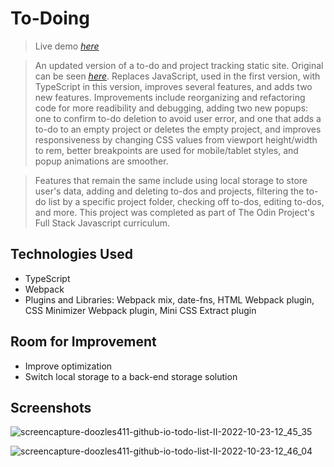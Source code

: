 # To-Doing
> Live demo [_here_](https://cynthem.github.io/todo-list-II/)

> An updated version of a to-do and project tracking static site. Original can be seen [_here_](https://github.com/cynthem/Todo-list). Replaces JavaScript, used in the first version, with TypeScript in this version, improves several features, and adds two new features. Improvements include reorganizing and refactoring code for more readibility and debugging, adding two new popups: one to confirm to-do deletion to avoid user error, and one that adds a to-do to an empty project or deletes the empty project, and improves responsiveness by changing CSS values from viewport height/width to rem, better breakpoints are used for mobile/tablet styles, and popup animations are smoother. 

> Features that remain the same include using local storage to store user's data, adding and deleting to-dos and projects, filtering the to-do list by a specific project folder, checking off to-dos, editing to-dos, and more. This project was completed as part of The Odin Project's Full Stack Javascript curriculum.


## Technologies Used
- TypeScript
- Webpack
- Plugins and Libraries: Webpack mix, date-fns, HTML Webpack plugin, CSS Minimizer Webpack plugin, Mini CSS Extract plugin


## Room for Improvement
- Improve optimization
- Switch local storage to a back-end storage solution


## Screenshots
![screencapture-doozles411-github-io-todo-list-II-2022-10-23-12_45_35](https://user-images.githubusercontent.com/96557009/197414675-d25f5f66-b2ba-412f-8cb8-519b23a07129.png)

![screencapture-doozles411-github-io-todo-list-II-2022-10-23-12_46_04](https://user-images.githubusercontent.com/96557009/197414678-5376490b-54d7-4d4d-a15d-00e1357682fb.png)
